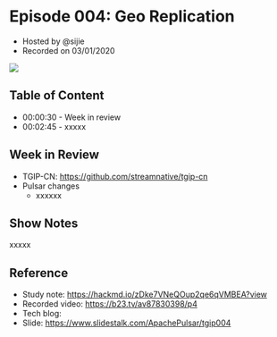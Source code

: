 # Episode 004: Geo Replication

- Hosted by @sijie
- Recorded on 03/01/2020

![](/image/004.jpg)

## Table of Content

- 00:00:30 - Week in review
- 00:02:45 - xxxxx

## Week in Review

- TGIP-CN: https://github.com/streamnative/tgip-cn
- Pulsar changes
    - xxxxxx

## Show Notes

xxxxx

## Reference 

- Study note: https://hackmd.io/zDke7VNeQOup2qe6qVMBEA?view
- Recorded video: https://b23.tv/av87830398/p4
- Tech blog: 
- Slide: https://www.slidestalk.com/ApachePulsar/tgip004
